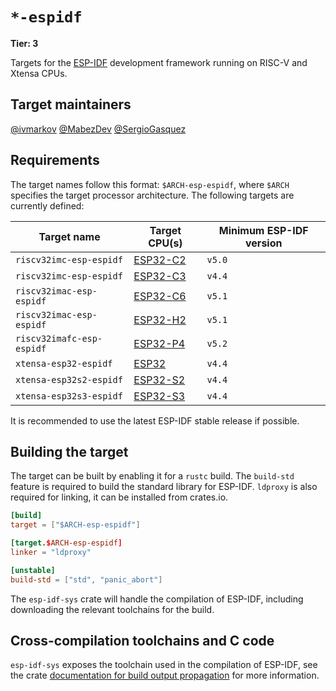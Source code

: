 # `*-espidf`

**Tier: 3**

Targets for the [ESP-IDF](https://github.com/espressif/esp-idf) development framework running on RISC-V and Xtensa CPUs.

## Target maintainers

[@ivmarkov](https://github.com/ivmarkov)
[@MabezDev](https://github.com/MabezDev)
[@SergioGasquez](https://github.com/SergioGasquez)

## Requirements

The target names follow this format: `$ARCH-esp-espidf`, where `$ARCH` specifies the target processor architecture. The following targets are currently defined:

| Target name               | Target CPU(s)                                                   | Minimum ESP-IDF version |
| ------------------------- | --------------------------------------------------------------- | ----------------------- |
| `riscv32imc-esp-espidf`   | [ESP32-C2](https://www.espressif.com/en/products/socs/esp32-c2) | `v5.0`                  |
| `riscv32imc-esp-espidf`   | [ESP32-C3](https://www.espressif.com/en/products/socs/esp32-c3) | `v4.4`                  |
| `riscv32imac-esp-espidf`  | [ESP32-C6](https://www.espressif.com/en/products/socs/esp32-c6) | `v5.1`                  |
| `riscv32imac-esp-espidf`  | [ESP32-H2](https://www.espressif.com/en/products/socs/esp32-h2) | `v5.1`                  |
| `riscv32imafc-esp-espidf` | [ESP32-P4](https://www.espressif.com/en/news/ESP32-P4)          | `v5.2`                  |
| `xtensa-esp32-espidf`     | [ESP32](https://www.espressif.com/en/products/socs/esp32)       | `v4.4`                  |
| `xtensa-esp32s2-espidf`   | [ESP32-S2](https://www.espressif.com/en/products/socs/esp32-s2) | `v4.4`                  |
| `xtensa-esp32s3-espidf`   | [ESP32-S3](https://www.espressif.com/en/products/socs/esp32-s3) | `v4.4`                  |

It is recommended to use the latest ESP-IDF stable release if possible.

## Building the target

The target can be built by enabling it for a `rustc` build. The `build-std` feature is required to build the standard library for ESP-IDF. `ldproxy` is also required for linking, it can be installed from crates.io.

```toml
[build]
target = ["$ARCH-esp-espidf"]

[target.$ARCH-esp-espidf]
linker = "ldproxy"

[unstable]
build-std = ["std", "panic_abort"]
```

The `esp-idf-sys` crate will handle the compilation of ESP-IDF, including downloading the relevant toolchains for the build.

## Cross-compilation toolchains and C code

`esp-idf-sys` exposes the toolchain used in the compilation of ESP-IDF, see the crate [documentation for build output propagation](https://github.com/esp-rs/esp-idf-sys#conditional-compilation) for more information.
